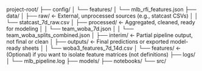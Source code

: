 project-root/
├── config/
│   └── features/
│       └── mlb_rfi_features.json
├── data/
│   ├── raw/                ← External, unprocessed sources (e.g., statcast CSVs)
│   │   └── statcast_7d_raw.csv
│   ├── processed/          ← Aggregated, cleaned, ready for modeling
│   │   └── team_woba_7d.json
│   │   └── team_woba_splits_combined.json
│   ├── interim/            ← Partial pipeline output, not final or clean
│   ├── outputs/            ← Final predictions or exported model-ready sheets
│   │   └── woba3_features_7d_14d.csv
│   └── features/           ← (Optional) if you want to isolate feature matrices (not definitions)
├── logs/
│   └── mlb_pipeline.log
├── models/
├── notebooks/
└── src/
